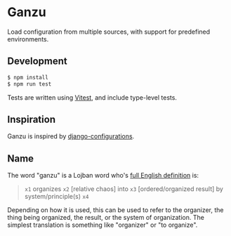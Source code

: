 # Ganzu

Load configuration from multiple sources, with support for predefined environments.

## Development

```sh
$ npm install
$ npm run test
```

Tests are written using [Vitest](https://vitest.dev/), and include type-level tests.

## Inspiration

Ganzu is inspired by [django-configurations](https://django-configurations.readthedocs.io/en/stable/).

## Name

The word "ganzu" is a Lojban word who's [full English definition][defn] is:

> `x1` organizes `x2` [relative chaos] into `x3` [ordered/organized result] by system/principle(s) `x4`

Depending on how it is used, this can be used to refer to the organizer, the thing being organized, the result, or the system of organization. The simplest translation is something like "organizer" or "to organize".

[defn]: https://la-lojban.github.io/sutysisku/lojban/#seskari=cnano&sisku=ganzu&bangu=en&versio=masno
